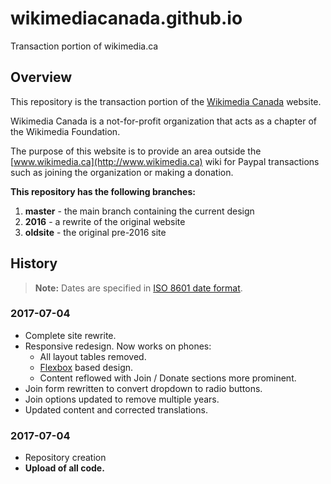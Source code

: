 # wikimediacanada.github.io
Transaction portion of wikimedia.ca

## Overview
This repository is the transaction portion of the [Wikimedia Canada](http://www.wikimedia.ca) website.

Wikimedia Canada is a not-for-profit organization that acts as a chapter of the Wikimedia Foundation.

The purpose of this website is to provide an area outside the [www.wikimedia.ca](http://www.wikimedia.ca) wiki for Paypal transactions such as joining the organization or making a donation.

**This repository has the following branches:**

1. **master** - the main branch containing the current design
2. **2016** - a rewrite of the original website
3. **oldsite** - the original pre-2016 site

## History

> **Note:** Dates are specified in [ISO 8601 date format](https://www.iso.org/iso-8601-date-and-time-format.html).

### 2017-07-04
* Complete site rewrite.
* Responsive redesign. Now works on phones:
  * All layout tables removed.
  * [Flexbox](https://css-tricks.com/snippets/css/a-guide-to-flexbox/) based design.
  * Content reflowed with Join / Donate sections more prominent.
* Join form rewritten to convert dropdown to radio buttons.
* Join options updated to remove multiple years.
* Updated content and corrected translations.

### 2017-07-04
* Repository creation
* **Upload of all code.**


